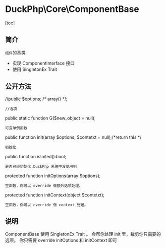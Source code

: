 # DuckPhp\Core\ComponentBase
[toc]
## 简介

`组件`的基类 

+ 实现 ComponentInterface 接口
+ 使用 SingletonEx Trait
    
## 公开方法

//public $options; /* array() */;

    //选项
public static function G($new_object = null);

    可变单例函数
public function init(array $options, $contetxt = null);/*return this */

    初始化
public function isInited():bool;

    是否已经初始化,DuckPhp 系统中没使用到
protected function initOptions(array $options);

    空函数，你可以 override 做额外选项处理。
protected function initContext(object $contetxt);

    空函数，你可以 override 做 context 处理。
## 说明


ComponentBase 使用 SingletonEx Trait 。 会帮你处理 init 里，裁剪你只需要的选项。
你只需要 override initOptions 和 initContext 即可


